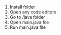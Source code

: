 1) Install folder
2) Open any code editors
3) Go to /java folder
4) Open main.java file
5) Run main.java file
